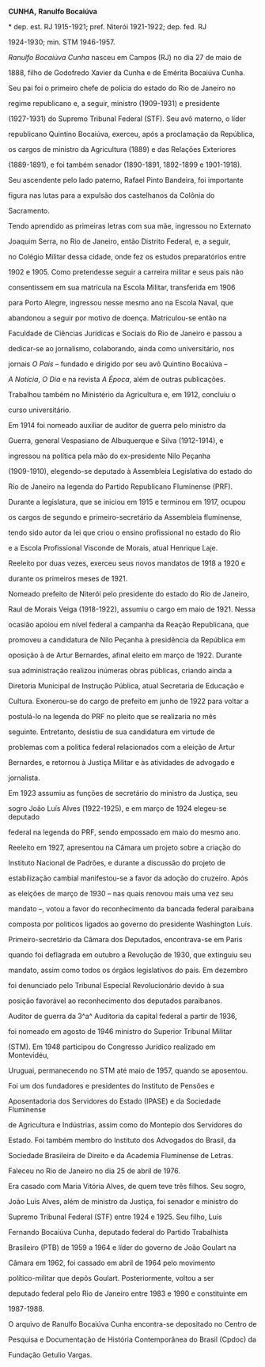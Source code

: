 **CUNHA,** **Ranulfo Bocaiúva**



\* dep. est. RJ 1915-1921; pref. Niterói 1921-1922; dep. fed. RJ

1924-1930; min. STM 1946-1957.



*Ranulfo Bocaiúva Cunha* nasceu em Campos (RJ) no dia 27 de maio de

1888, filho de Godofredo Xavier da Cunha e de Emérita Bocaiúva Cunha.

Seu pai foi o primeiro chefe de polícia do estado do Rio de Janeiro no

regime republicano e, a seguir, ministro (1909-1931) e presidente

(1927-1931) do Supremo Tribunal Federal (STF). Seu avô materno, o líder

republicano Quintino Bocaiúva, exerceu, após a proclamação da República,

os cargos de ministro da Agricultura (1889) e das Relações Exteriores

(1889-1891), e foi também senador (1890-1891, 1892-1899 e 1901-1918).

Seu ascendente pelo lado paterno, Rafael Pinto Bandeira, foi importante

figura nas lutas para a expulsão dos castelhanos da Colônia do

Sacramento.



Tendo aprendido as primeiras letras com sua mãe, ingressou no Externato

Joaquim Serra, no Rio de Janeiro, então Distrito Federal, e, a seguir,

no Colégio Militar dessa cidade, onde fez os estudos preparatórios entre

1902 e 1905. Como pretendesse seguir a carreira militar e seus pais não

consentissem em sua matrícula na Escola Militar, transferida em 1906

para Porto Alegre, ingressou nesse mesmo ano na Escola Naval, que

abandonou a seguir por motivo de doença. Matriculou-se então na

Faculdade de Ciências Jurídicas e Sociais do Rio de Janeiro e passou a

dedicar-se ao jornalismo, colaborando, ainda como universitário, nos

jornais *O* *País* – fundado e dirigido por seu avô Quintino Bocaiúva –

*A Notícia*, *O Dia* e na revista *A Época*, além de outras publicações.

Trabalhou também no Ministério da Agricultura e, em 1912, concluiu o

curso universitário.



Em 1914 foi nomeado auxiliar de auditor de guerra pelo ministro da

Guerra, general Vespasiano de Albuquerque e Silva (1912-1914), e

ingressou na política pela mão do ex-presidente Nilo Peçanha

(1909-1910), elegendo-se deputado à Assembleia Legislativa do estado do

Rio de Janeiro na legenda do Partido Republicano Fluminense (PRF).

Durante a legislatura, que se iniciou em 1915 e terminou em 1917, ocupou

os cargos de segundo e primeiro-secretário da Assembleia fluminense,

tendo sido autor da lei que criou o ensino profissional no estado do Rio

e a Escola Profissional Visconde de Morais, atual Henrique Laje.

Reeleito por duas vezes, exerceu seus novos mandatos de 1918 a 1920 e

durante os primeiros meses de 1921.



Nomeado prefeito de Niterói pelo presidente do estado do Rio de Janeiro,

Raul de Morais Veiga (1918-1922), assumiu o cargo em maio de 1921. Nessa

ocasião apoiou em nível federal a campanha da Reação Republicana, que

promoveu a candidatura de Nilo Peçanha à presidência da República em

oposição à de Artur Bernardes, afinal eleito em março de 1922. Durante

sua administração realizou inúmeras obras públicas, criando ainda a

Diretoria Municipal de Instrução Pública, atual Secretaria de Educação e

Cultura. Exonerou-se do cargo de prefeito em junho de 1922 para voltar a

postulá-lo na legenda do PRF no pleito que se realizaria no mês

seguinte. Entretanto, desistiu de sua candidatura em virtude de

problemas com a política federal relacionados com a eleição de Artur

Bernardes, e retornou à Justiça Militar e às atividades de advogado e

jornalista.



Em 1923 assumiu as funções de secretário do ministro da Justiça, seu

sogro João Luís Alves (1922-1925), e em março de 1924 elegeu-se deputado

federal na legenda do PRF, sendo empossado em maio do mesmo ano.

Reeleito em 1927, apresentou na Câmara um projeto sobre a criação do

Instituto Nacional de Padrões, e durante a discussão do projeto de

estabilização cambial manifestou-se a favor da adoção do cruzeiro. Após

as eleições de março de 1930 – nas quais renovou mais uma vez seu

mandato –, votou a favor do reconhecimento da bancada federal paraibana

composta por políticos ligados ao governo do presidente Washington Luís.

Primeiro-secretário da Câmara dos Deputados, encontrava-se em Paris

quando foi deflagrada em outubro a Revolução de 1930, que extinguiu seu

mandato, assim como todos os órgãos legislativos do país. Em dezembro

foi denunciado pelo Tribunal Especial Revolucionário devido à sua

posição favorável ao reconhecimento dos deputados paraibanos.



Auditor de guerra da 3^a^ Auditoria da capital federal a partir de 1936,

foi nomeado em agosto de 1946 ministro do Superior Tribunal Militar

(STM). Em 1948 participou do Congresso Jurídico realizado em Montevidéu,

Uruguai, permanecendo no STM até maio de 1957, quando se aposentou.



Foi um dos fundadores e presidentes do Instituto de Pensões e

Aposentadoria dos Servidores do Estado (IPASE) e da Sociedade Fluminense

de Agricultura e Indústrias, assim como do Montepio dos Servidores do

Estado. Foi também membro do Instituto dos Advogados do Brasil, da

Sociedade Brasileira de Direito e da Academia Fluminense de Letras.



Faleceu no Rio de Janeiro no dia 25 de abril de 1976.



Era casado com Maria Vitória Alves, de quem teve três filhos. Seu sogro,

João Luís Alves, além de ministro da Justiça, foi senador e ministro do

Supremo Tribunal Federal (STF) entre 1924 e 1925. Seu filho, Luís

Fernando Bocaiúva Cunha, deputado federal do Partido Trabalhista

Brasileiro (PTB) de 1959 a 1964 e líder do governo de João Goulart na

Câmara em 1962, foi cassado em abril de 1964 pelo movimento

político-militar que depôs Goulart. Posteriormente, voltou a ser

deputado federal pelo Rio de Janeiro entre 1983 e 1990 e constituinte em

1987-1988.



O arquivo de Ranulfo Bocaiúva Cunha encontra-se depositado no Centro de

Pesquisa e Documentação de História Contemporânea do Brasil (Cpdoc) da

Fundação Getulio Vargas.



